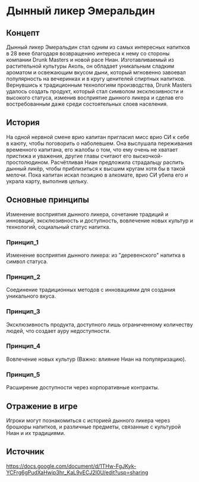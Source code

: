 # Дынный ликер Эмеральдин

## Концепт
Дынный ликер Эмеральдин стал одним из самых интересных напитков в 28 веке благодаря возвращению интереса к нему со стороны компании Drunk Masters и новой расе Ниан. 
Изготавливаемый из растительной культуры Аколь, он обладает уникальным сладким ароматом и освежающим вкусом дыни, который мгновенно завоевал популярность на вечеринках и в кругу ценителей спиртных напитков. 
Вернувшись к традиционным технологиям производства, Drunk Masters удалось создать продукт, который стал символом эксклюзивности и высокого статуса, изменив восприятие дынного ликера и сделав его востребованным даже среди состоятельных слоев населения.

## История
На одной нервной смене врио капитан пригласил мисс врио СИ к себе в каюту, чтобы поговорить о наболевшем. Она выслушала переживания временного капитана, его жалобы о том, что ему очень не хватает пристижа и уважения, другие главы считают его выскочкой-простолюдином. Расчётливая Ниан предложила страдальцу распить дынный ликёр, чтобы приблизиться к высшим кругам хотя бы в такой мелочи. Пока капитан искал позицию в алкомате, врио СИ убила его и украла карту, выполнив цельку. 

## Основные принципы
Изменение восприятия дынного ликера, сочетание традиций и инноваций, эксклюзивность и доступность, вовлечение новых культур и технологий, социальный статус напитка.

### Принцип_1
Изменение восприятия дынного ликера: из "деревенского" напитка в символ статуса.

### Принцип_2
Соединение традиционных методов с инновациями для создания уникального вкуса.

### Принцип_3
Эксклюзивность продукта, доступного лишь ограниченному количеству людей, что создает ауру недоступности.

### Принцип_4
Вовлечение новых культур (Важно: влияние Ниан на популяризацию).

### Принцип_5
Расширение доступности через корпоративные контракты.

## Отражение в игре
Игроки могут познакомиться с историей дынного ликера через брошюры напитков, и различные предметы, связанные с культурой Ниан и их традициями.

## Источник
https://docs.google.com/document/d/1THw-FgJKyk-YCFrg6gPudXaHwjp3hr_KaL9vECJ2I0U/edit?usp=sharing
